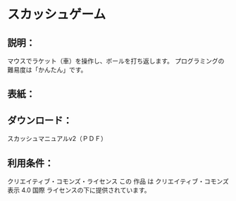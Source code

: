 # スカッシュゲーム

## 説明：
マウスでラケット（車）を操作し、ボールを打ち返します。
プログラミングの難易度は「かんたん」です。

## 表紙：


## ダウンロード：
スカッシュマニュアルv2（ＰＤＦ）

## 利用条件：
クリエイティブ・コモンズ・ライセンス
この 作品 は クリエイティブ・コモンズ 表示 4.0 国際 ライセンスの下に提供されています。

